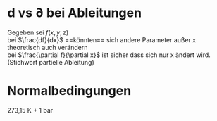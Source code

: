 # d vs $\partial$ bei Ableitungen
Gegeben sei $f(x,y,z)$                                                  
bei $\frac{df}{dx}$ ==könnten== sich andere Parameter außer x theoretisch auch verändern                                                  
bei $\frac{\partial f}{\partial x}$ ist sicher dass sich nur x ändert wird. (Stichwort partielle Ableitung)                                                  
# Normalbedingungen                
273,15 K + 1 bar                

